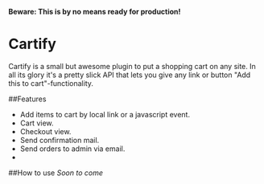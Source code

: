 **Beware: This is by no means ready for production!**

Cartify
=======

Cartify is a small but awesome plugin to put a shopping cart on any site. In all its glory it's a pretty slick API that lets you give any link or button "Add this to cart"-functionality.

##Features
- Add items to cart by local link or a javascript event.
- Cart view.
- Checkout view.
- Send confirmation mail.
- Send orders to admin via email.
- 

##How to use
*Soon to come*
